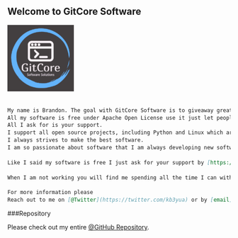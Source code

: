 ## Welcome to GitCore Software
![Image](https://github.com/helix2301/website/blob/main/1d9e66cb-0bb9-41f7-b578-3b73dc420139_200x200-1-150x150.png)

```markdown

My name is Brandon. The goal with GitCore Software is to giveaway great software for free. 
All my software is free under Apache Open License use it just let people know where you got it.
All I ask for is your support.
I support all open source projects, including Python and Linux which are my favorites.
I always strives to make the best software.
I am so passionate about software that I am always developing new software, features or messing with a new API. 

Like I said my software is free I just ask for your support by [https://www.buymeacoffee.com/helix2301](buying me a coffee).

When I am not working you will find me spending all the time I can with my wife and two kids.

For more information please
Reach out to me on [@Twitter](https://twitter.com/kb3yua) or by [email](mailto:brandon@gitcore.com)

```
###Repository

Please check out my entire [@GitHub Repository](https://github.com/helix2301).
